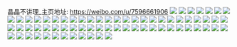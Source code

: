 晶晶不讲理_主页地址: https://weibo.com/u/7596661906 
![](https://wx4.sinaimg.cn/mw2000/008i6OMWly1h98n6ywsijj30u01hcajn.jpg) 
![](https://wx4.sinaimg.cn/mw2000/008i6OMWly1h95jj0pw6nj33k02o0qv8.jpg) 
![](https://wx4.sinaimg.cn/mw2000/008i6OMWly1h95jjck61fj32qk3nee83.jpg) 
![](https://wx4.sinaimg.cn/mw2000/008i6OMWly1h95jl2nscqj32o02o0b2a.jpg) 
![](https://wx4.sinaimg.cn/mw2000/008i6OMWly1h95jl62msxj32o02o0x6q.jpg) 
![](https://wx4.sinaimg.cn/mw2000/008i6OMWly1h95jl93fhwj32o02o0npe.jpg) 
![](https://wx4.sinaimg.cn/mw2000/008i6OMWly1h95jl9qht1j30u0140wlv.jpg) 
![](https://wx4.sinaimg.cn/mw2000/008i6OMWly1h95jlfas3nj32qk3neqv6.jpg) 
![](https://wx4.sinaimg.cn/mw2000/008i6OMWly1h95jli4f5mj32o02o0qv6.jpg) 
![](https://wx4.sinaimg.cn/mw2000/008i6OMWly1h95jlm9e7fj32o02o0qv7.jpg) 
![](https://wx4.sinaimg.cn/mw2000/008i6OMWly1h8zw57e9udj32qk3neb2a.jpg) 
![](https://wx4.sinaimg.cn/mw2000/008i6OMWly1h8yierjg1hj335s35skjm.jpg) 
![](https://wx4.sinaimg.cn/mw2000/008i6OMWly1h8wovg1ek1j30qo0jp765.jpg) 
![](https://wx4.sinaimg.cn/mw2000/008i6OMWly1h8ugsqbu8dj30l10l1abr.jpg) 
![](https://wx4.sinaimg.cn/mw2000/008i6OMWly1h8pju7qletj32o03k04qs.jpg) 
![](https://wx4.sinaimg.cn/mw2000/008i6OMWly1h8irq1hcydj30in0ingmb.jpg) 
![](https://wx4.sinaimg.cn/mw2000/008i6OMWly1h8et7s1p8hj32o02o0qv6.jpg) 
![](https://wx4.sinaimg.cn/mw2000/008i6OMWly1h8et7tdqnmj32o02o0npe.jpg) 
![](https://wx4.sinaimg.cn/mw2000/008i6OMWly1h8et7w7zncj32o02o07wj.jpg) 
![](https://wx4.sinaimg.cn/mw2000/008i6OMWly1h8et7v3zixj335s35sb2a.jpg) 
![](https://wx4.sinaimg.cn/mw2000/008i6OMWly1h8et7xmu03j32o02o0x6r.jpg) 
![](https://wx4.sinaimg.cn/mw2000/008i6OMWly1h8et7xzq6ej30g00lc41z.jpg) 
![](https://wx4.sinaimg.cn/mw2000/008i6OMWly1h8et7z7ad2j32o02o0kjn.jpg) 
![](https://wx4.sinaimg.cn/mw2000/008i6OMWly1h8et8t4k2yj32o02o0npf.jpg) 
![](https://wx4.sinaimg.cn/mw2000/008i6OMWly1h8et8uqbmhj32o03k0e83.jpg) 
![](https://wx4.sinaimg.cn/mw2000/008i6OMWly1h8a9369k0gj3064064mx6.jpg) 
![](https://wx4.sinaimg.cn/mw2000/008i6OMWly1h851ol1v16j32o02o0b2a.jpg) 
![](https://wx4.sinaimg.cn/mw2000/008i6OMWly1h851ouwxawj32o03k0b2a.jpg) 
![](https://wx4.sinaimg.cn/mw2000/008i6OMWly1h851oltqlij30u01uo4ec.jpg) 
![](https://wx4.sinaimg.cn/mw2000/008i6OMWly1h851onddvhj32o02o0b2a.jpg) 
![](https://wx4.sinaimg.cn/mw2000/008i6OMWly1h851oq815nj30u018ktgp.jpg) 
![](https://wx4.sinaimg.cn/mw2000/008i6OMWly1h851otea2oj32o03k0u0z.jpg) 
![](https://wx4.sinaimg.cn/mw2000/008i6OMWly1h851p4fdvlj33s051ckjo.jpg) 
![](https://wx4.sinaimg.cn/mw2000/008i6OMWly1h86llxbu0nj32o03k07wk.jpg) 
![](https://wx4.sinaimg.cn/mw2000/008i6OMWly1h851p7kjyoj33s051chdy.jpg) 
![](https://wx4.sinaimg.cn/mw2000/008i6OMWly1h83moiu1fbj31400u0dn0.jpg) 
![](https://wx4.sinaimg.cn/mw2000/008i6OMWly1h82l7ywzj1j30ph0xvh03.jpg) 
![](https://wx4.sinaimg.cn/mw2000/008i6OMWly1h7z32xzgrrj30hb7psk3o.jpg) 
![](https://wx4.sinaimg.cn/mw2000/008i6OMWly1h7nbllgw7uj30u01hc0z8.jpg) 
![](https://wx4.sinaimg.cn/mw2000/008i6OMWly1h7irhxzx2uj32013k0npd.jpg) 
![](https://wx4.sinaimg.cn/mw2000/008i6OMWly1h7e08h8y5uj30u01hb76m.jpg) 
![](https://wx4.sinaimg.cn/mw2000/008i6OMWly1h7cnm0jeo7j335s35sb2c.jpg) 
![](https://wx4.sinaimg.cn/mw2000/008i6OMWly1h7axqffasbj31s035s4qq.jpg) 
![](https://wx4.sinaimg.cn/mw2000/008i6OMWly1h7axqiq65rj31s035skjm.jpg) 
![](https://wx4.sinaimg.cn/mw2000/008i6OMWly1h7aebe2x2tj30u00u0td6.jpg) 
![](https://wx4.sinaimg.cn/mw2000/008i6OMWly1h794bzr87vj30u00u0aat.jpg) 
![](https://wx4.sinaimg.cn/mw2000/008i6OMWly1h794c08b7vj30u00u0jv5.jpg) 
![](https://wx4.sinaimg.cn/mw2000/008i6OMWly1h794c0shajj30u00u077o.jpg) 
![](https://wx4.sinaimg.cn/mw2000/008i6OMWly1h794c1iijzj30u00u0acw.jpg) 
![](https://wx4.sinaimg.cn/mw2000/008i6OMWly1h794c32t79j30u00u0dj4.jpg) 
![](https://wx4.sinaimg.cn/mw2000/008i6OMWly1h794c3mgelj30u00u0gnb.jpg) 
![](https://wx4.sinaimg.cn/mw2000/008i6OMWly1h794c29kwcj30u00u044t.jpg) 
![](https://wx4.sinaimg.cn/mw2000/008i6OMWly1h794c4878mj30u00u0tf0.jpg) 
![](https://wx4.sinaimg.cn/mw2000/008i6OMWly1h794c4z94sj30u00u0wn7.jpg) 
![](https://wx4.sinaimg.cn/mw2000/008i6OMWly1h756culiv4j31rz35shdw.jpg) 
![](https://wx4.sinaimg.cn/mw2000/008i6OMWly1h727ei5hbjj32o02o0x6p.jpg) 
![](https://wx4.sinaimg.cn/mw2000/008i6OMWly1h727eje518j335s35s46m.jpg) 
![](https://wx4.sinaimg.cn/mw2000/008i6OMWly1h727ejocc7j30tz0tz14q.jpg) 
![](https://wx4.sinaimg.cn/mw2000/008i6OMWly1h727el1m6wj32o02o01jo.jpg) 
![](https://wx4.sinaimg.cn/mw2000/008i6OMWly1h727em0s19j32o02np4qq.jpg) 
![](https://wx4.sinaimg.cn/mw2000/008i6OMWly1h727eo220tj32o02o0hdy.jpg) 
![](https://wx4.sinaimg.cn/mw2000/008i6OMWly1h708wrv88lj30u00u00wk.jpg) 
![](https://wx4.sinaimg.cn/mw2000/008i6OMWly1h708wtkqc5j30u00u0dkf.jpg) 
![](https://wx4.sinaimg.cn/mw2000/008i6OMWly1h708wsfnplj30u00u0dkk.jpg) 
![](https://wx4.sinaimg.cn/mw2000/008i6OMWly1h6y21rmtk2j30u00u0n3u.jpg) 
![](https://wx4.sinaimg.cn/mw2000/008i6OMWly1h6y21t6lcwj30u00u0dj9.jpg) 
![](https://wx4.sinaimg.cn/mw2000/008i6OMWly1h6wn2xn8ebj32qj3ndb2a.jpg) 
![](https://wx4.sinaimg.cn/mw2000/008i6OMWly1h6wn2wexd6j32o02o0wlw.jpg) 
![](https://wx4.sinaimg.cn/mw2000/008i6OMWly1h6wn308a0tj32o02o04qr.jpg) 
